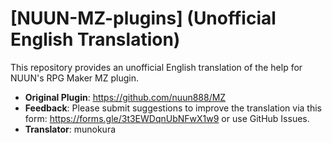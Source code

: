 # [NUUN-MZ-plugins] (Unofficial English Translation)
This repository provides an unofficial English translation of the help for NUUN's RPG Maker MZ plugin.
- **Original Plugin**: https://github.com/nuun888/MZ
- **Feedback**: Please submit suggestions to improve the translation via this form: https://forms.gle/3t3EWDqnUbNFwX1w9 or use GitHub Issues.
- **Translator**: munokura